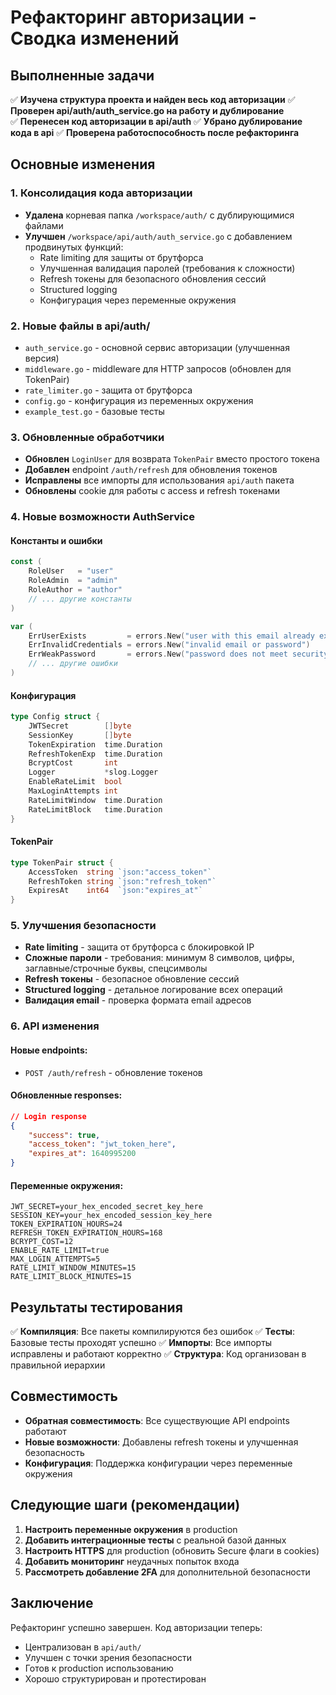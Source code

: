 # Рефакторинг авторизации - Сводка изменений

## Выполненные задачи

✅ **Изучена структура проекта и найден весь код авторизации**
✅ **Проверен api/auth/auth_service.go на работу и дублирование**  
✅ **Перенесен код авторизации в api/auth**
✅ **Убрано дублирование кода в api**
✅ **Проверена работоспособность после рефакторинга**

## Основные изменения

### 1. Консолидация кода авторизации
- **Удалена** корневая папка `/workspace/auth/` с дублирующимися файлами
- **Улучшен** `/workspace/api/auth/auth_service.go` с добавлением продвинутых функций:
  - Rate limiting для защиты от брутфорса
  - Улучшенная валидация паролей (требования к сложности)
  - Refresh токены для безопасного обновления сессий
  - Structured logging
  - Конфигурация через переменные окружения

### 2. Новые файлы в api/auth/
- `auth_service.go` - основной сервис авторизации (улучшенная версия)
- `middleware.go` - middleware для HTTP запросов (обновлен для TokenPair)
- `rate_limiter.go` - защита от брутфорса
- `config.go` - конфигурация из переменных окружения
- `example_test.go` - базовые тесты

### 3. Обновленные обработчики
- **Обновлен** `LoginUser` для возврата `TokenPair` вместо простого токена
- **Добавлен** endpoint `/auth/refresh` для обновления токенов
- **Исправлены** все импорты для использования `api/auth` пакета
- **Обновлены** cookie для работы с access и refresh токенами

### 4. Новые возможности AuthService

#### Константы и ошибки
```go
const (
    RoleUser   = "user"
    RoleAdmin  = "admin" 
    RoleAuthor = "author"
    // ... другие константы
)

var (
    ErrUserExists         = errors.New("user with this email already exists")
    ErrInvalidCredentials = errors.New("invalid email or password")
    ErrWeakPassword       = errors.New("password does not meet security requirements")
    // ... другие ошибки
)
```

#### Конфигурация
```go
type Config struct {
    JWTSecret        []byte
    SessionKey       []byte
    TokenExpiration  time.Duration
    RefreshTokenExp  time.Duration
    BcryptCost       int
    Logger           *slog.Logger
    EnableRateLimit  bool
    MaxLoginAttempts int
    RateLimitWindow  time.Duration
    RateLimitBlock   time.Duration
}
```

#### TokenPair
```go
type TokenPair struct {
    AccessToken  string `json:"access_token"`
    RefreshToken string `json:"refresh_token"`
    ExpiresAt    int64  `json:"expires_at"`
}
```

### 5. Улучшения безопасности
- **Rate limiting** - защита от брутфорса с блокировкой IP
- **Сложные пароли** - требования: минимум 8 символов, цифры, заглавные/строчные буквы, спецсимволы
- **Refresh токены** - безопасное обновление сессий
- **Structured logging** - детальное логирование всех операций
- **Валидация email** - проверка формата email адресов

### 6. API изменения

#### Новые endpoints:
- `POST /auth/refresh` - обновление токенов

#### Обновленные responses:
```json
// Login response
{
    "success": true,
    "access_token": "jwt_token_here",
    "expires_at": 1640995200
}
```

#### Переменные окружения:
```env
JWT_SECRET=your_hex_encoded_secret_key_here
SESSION_KEY=your_hex_encoded_session_key_here
TOKEN_EXPIRATION_HOURS=24
REFRESH_TOKEN_EXPIRATION_HOURS=168
BCRYPT_COST=12
ENABLE_RATE_LIMIT=true
MAX_LOGIN_ATTEMPTS=5
RATE_LIMIT_WINDOW_MINUTES=15
RATE_LIMIT_BLOCK_MINUTES=15
```

## Результаты тестирования

✅ **Компиляция**: Все пакеты компилируются без ошибок
✅ **Тесты**: Базовые тесты проходят успешно
✅ **Импорты**: Все импорты исправлены и работают корректно
✅ **Структура**: Код организован в правильной иерархии

## Совместимость

- **Обратная совместимость**: Все существующие API endpoints работают
- **Новые возможности**: Добавлены refresh токены и улучшенная безопасность
- **Конфигурация**: Поддержка конфигурации через переменные окружения

## Следующие шаги (рекомендации)

1. **Настроить переменные окружения** в production
2. **Добавить интеграционные тесты** с реальной базой данных
3. **Настроить HTTPS** для production (обновить Secure флаги в cookies)
4. **Добавить мониторинг** неудачных попыток входа
5. **Рассмотреть добавление 2FA** для дополнительной безопасности

## Заключение

Рефакторинг успешно завершен. Код авторизации теперь:
- Централизован в `api/auth/`
- Улучшен с точки зрения безопасности
- Готов к production использованию
- Хорошо структурирован и протестирован